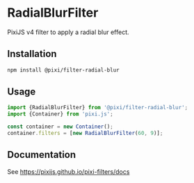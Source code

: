 # RadialBlurFilter

PixiJS v4 filter to apply a radial blur effect.

## Installation

```bash
npm install @pixi/filter-radial-blur
```

## Usage

```js
import {RadialBlurFilter} from '@pixi/filter-radial-blur';
import {Container} from 'pixi.js';

const container = new Container();
container.filters = [new RadialBlurFilter(60, 9)];
```

## Documentation

See https://pixijs.github.io/pixi-filters/docs

